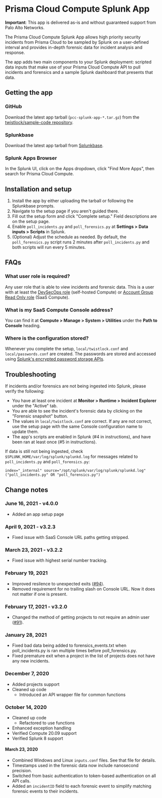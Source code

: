 # Prisma Cloud Compute Splunk App

**Important**: This app is delivered as-is and without guaranteed support from Palo Alto Networks.

The Prisma Cloud Compute Splunk App allows high priority security incidents from Prisma Cloud to be sampled by Splunk on a user-defined interval and provides in-depth forensic data for incident analysis and response.

The app adds two main components to your Splunk deployment: scripted data inputs that make use of your Prisma Cloud Compute API to pull incidents and forensics and a sample Splunk dashboard that presents that data.

## Getting the app
### GitHub
Download the latest app tarball (`pcc-splunk-app-*.tar.gz`) from the [twistlock/sample-code repository](https://github.com/twistlock/sample-code/tree/master/siem/splunk).

### Splunkbase
Download the latest app tarball from [Splunkbase](https://splunkbase.splunk.com/app/4555).

### Splunk Apps Browser
In the Splunk UI, click on the Apps dropdown, click "Find More Apps", then search for Prisma Cloud Compute.

## Installation and setup
1. Install the app by either uploading the tarball or following the Splunkbase prompts.
2. Navigate to the setup page if you aren't guided there.
3. Fill out the setup form and click "Complete setup."
Field descriptions are on the setup page.
4. Enable `poll_incidents.py` and `poll_forensics.py` at **Settings > Data inputs > Scripts** in Splunk.
5. (Optional) Adjust the schedule as needed. By default, the `poll_forensics.py` script runs 2 minutes after `poll_incidents.py` and both scripts will run every 5 minutes.

## FAQs
### What user role is required?
Any user role that is able to view incidents and forensic data. This is a user with at least the [DevSecOps role](https://docs.twistlock.com/docs/compute_edition/authentication/user_roles.html#devsecops-user) (self-hosted Compute) or [Account Group Read Only role](https://docs.twistlock.com/docs/enterprise_edition/authentication/prisma_cloud_user_roles.html#prisma-cloud-roles-to-compute-roles-mapping) (SaaS Compute).

### What is my SaaS Compute Console address?
You can find it at **Compute > Manage > System > Utilities** under the **Path to Console** heading.

### Where is the configuration stored?
Whenever you complete the setup, `local/twistlock.conf` and `local/passwords.conf` are created.
The passwords are stored and accessed using [Splunk's encrypted password storage APIs](https://www.splunk.com/en_us/blog/security/storing-encrypted-credentials.html).

## Troubleshooting
If incidents and/or forensics are not being ingested into Splunk, please verify the following:

- You have at least one incident at **Monitor > Runtime > Incident Explorer** under the "Active" tab.
- You are able to see the incident's forensic data by clicking on the "Forensic snapshot" button.
- The values in `local/twistlock.conf` are correct.
If any are not correct, use the setup page with the same Console configuration name to update them.
- The app's scripts are enabled in Splunk (#4 in instructions), and have been ran at least once (#5 in instructions).

If data is still not being ingested, check `$SPLUNK_HOME/var/log/splunk/splunkd.log` for messages related to `poll_incidents.py` and `poll_forensics.py`:
```
index="_internal" source="/opt/splunk/var/log/splunk/splunkd.log" ("poll_incidents.py" OR "poll_forensics.py")
```

## Change notes

### June 16, 2021 - v4.0.0
- Added an app setup page

### April 9, 2021 - v3.2.3
- Fixed issue with SaaS Console URL paths getting stripped.

### March 23, 2021 - v3.2.2
- Fixed issue with highest serial number tracking.

### February 19, 2021
- Improved resilence to unexpected exits ([#94](https://github.com/twistlock/sample-code/issues/94)).
- Removed requirement for no trailing slash on Console URL. Now it does not matter if one is present.

### February 17, 2021 - v3.2.0
- Changed the method of getting projects to not require an admin user ([#91](https://github.com/twistlock/sample-code/issues/91)).

### January 28, 2021
- Fixed bad data being added to forensics_events.txt when poll_incidents.py is ran multiple times before poll_forensics.py.
- Fixed premature exit when a project in the list of projects does not have any new incidents.

### December 7, 2020
- Added projects support
- Cleaned up code
  - Introduced an API wrapper file for common functions

### October 14, 2020
- Cleaned up code
  - Refactored to use functions
- Enhanced exception handling
- Verified Compute 20.09 support
- Verified Splunk 8 support

#### March 23, 2020
- Combined Windows and Linux `inputs.conf` files. See that file for details.
- Timestamps used in the forensic data now include nanosecond precision.
- Switched from basic authentication to token-based authentication on all API calls.
- Added an `incidentID` field to each forensic event to simplify matching forensic events to their incidents.
